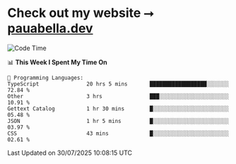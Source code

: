 # Check out my website ⭢ [pauabella.dev](https://pauabella.dev)

<!--START_SECTION:waka-->
![Code Time](http://img.shields.io/badge/Code%20Time-4%2C654%20hrs%2015%20mins-blue)

📊 **This Week I Spent My Time On** 

```text
💬 Programming Languages: 
TypeScript               20 hrs 5 mins       ██████████████████░░░░░░░   72.84 % 
Other                    3 hrs               ███░░░░░░░░░░░░░░░░░░░░░░   10.91 % 
Gettext Catalog          1 hr 30 mins        █░░░░░░░░░░░░░░░░░░░░░░░░   05.48 % 
JSON                     1 hr 5 mins         █░░░░░░░░░░░░░░░░░░░░░░░░   03.97 % 
CSS                      43 mins             █░░░░░░░░░░░░░░░░░░░░░░░░   02.61 % 
```


 Last Updated on 30/07/2025 10:08:15 UTC
<!--END_SECTION:waka-->
